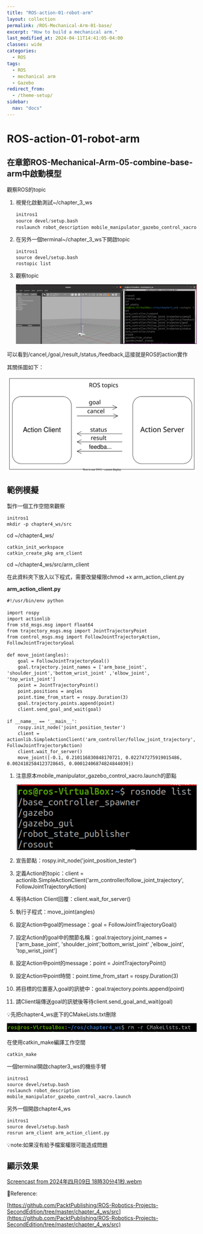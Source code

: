 ```yaml
---
title: "ROS-action-01-robot-arm"
layout: collection
permalink: /ROS-Mechanical-Arm-01-base/
excerpt: "How to build a mechanical arm."
last_modified_at: 2024-04-11T14:41:05-04:00
classes: wide
categories:
  - ROS
tags:
  - ROS
  - mechanical arm
  - Gazebo
redirect_from:
  - /theme-setup/
sidebar:
  nav: "docs"
---
```


# ROS-action-01-robot-arm

## 在章節ROS-Mechanical-Arm-05-combine-base-arm中啟動模型

觀察ROS的topic

1. 視覺化啟動測試~/chapter_3_ws
    
    ```python
    initros1
    source devel/setup.bash
    roslaunch robot_description mobile_manipulator_gazebo_control_xacro.launch
    ```
    
2. 在另外一個terminal~/chapter_3_ws下開啟topic
    
    ```tsx
    initros1
    source devel/setup.bash
    rostopic list
    ```
    
3. 觀察topic
    
    ![Untitled](/assets/images/ROS-action-01-robot-arm%20d011de546cf34117b896e469452331e4/Untitled.png)
    

可以看到/cancel,/goal,/result,/status,/feedback,這接就是ROS的action實作

其關係圖如下：

![notion-template.drawio.svg](/assets/images/ROS-action-01-robot-arm%20d011de546cf34117b896e469452331e4/notion-template.drawio.svg)

## 範例模擬

製作一個工作空間來觀察

```tsx
initros1
mkdir -p chapter4_ws/src
```

cd ~/chapter4_ws/

```tsx
catkin_init_workspace
catkin_create_pkg arm_client
```

cd ~/chapter4_ws/src/arm_client

在此資料夾下放入以下程式，需要改變權限chmod +x arm_action_client.py

**arm_action_client.py**

```tsx
#!/usr/bin/env python

import rospy
import actionlib
from std_msgs.msg import Float64
from trajectory_msgs.msg import JointTrajectoryPoint
from control_msgs.msg import FollowJointTrajectoryAction, FollowJointTrajectoryGoal

def move_joint(angles):
    goal = FollowJointTrajectoryGoal()
    goal.trajectory.joint_names = ['arm_base_joint', 'shoulder_joint','bottom_wrist_joint' ,'elbow_joint', 'top_wrist_joint']
    point = JointTrajectoryPoint()
    point.positions = angles
    point.time_from_start = rospy.Duration(3)
    goal.trajectory.points.append(point)
    client.send_goal_and_wait(goal)

if __name__ == '__main__':
    rospy.init_node('joint_position_tester')
    client = actionlib.SimpleActionClient('arm_controller/follow_joint_trajectory', FollowJointTrajectoryAction)
    client.wait_for_server()
    move_joint([-0.1, 0.210116830848170721, 0.022747275919015486, 0.0024182584123728645, 0.00012406874824844039])
```

1. 注意原本mobile_manipulator_gazebo_control_xacro.launch的節點
    
    ![Untitled](/assets/images/ROS-action-01-robot-arm%20d011de546cf34117b896e469452331e4/Untitled%201.png)
    
2. 宣告節點：rospy.init_node('joint_position_tester')
3. 定義Action的topic：client = actionlib.SimpleActionClient('arm_controller/follow_joint_trajectory', FollowJointTrajectoryAction)
4. 等待Action Client回覆：client.wait_for_server()
5. 執行子程式：move_joint(angles)
6. 設定Action中goal的message：goal = FollowJointTrajectoryGoal()
7. 設定Action的goal中的關節名稱：goal.trajectory.joint_names = ['arm_base_joint', 'shoulder_joint','bottom_wrist_joint' ,'elbow_joint', 'top_wrist_joint']
8. 設定Action中point的message：point = JointTrajectoryPoint()
9. 設定Action中point時間：point.time_from_start = rospy.Duration(3)
10. 將目標的位置塞入goal的訊號中：goal.trajectory.points.append(point)
11. 請Client端傳送goal的訊號後等待client.send_goal_and_wait(goal)

💡先把chapter4_ws底下的CMakeLists.txt刪除

![Untitled](/assets/images/ROS-action-01-robot-arm%20d011de546cf34117b896e469452331e4/Untitled%202.png)

在使用catkin_make編譯工作空間

```tsx
catkin_make
```

一個terminal開啟chapter3_ws的機些手臂

```tsx
initros1
source devel/setup.bash
roslaunch robot_description mobile_manipulator_gazebo_control_xacro.launch
```

另外一個開啟chapter4_ws

```tsx
initros1
source devel/setup.bash
rosrun arm_client arm_action_client.py
```

💡note:如果沒有給予檔案權限可能造成問題

## 顯示效果

[Screencast from 2024年四月09日 18時30分41秒.webm](/assets/images/ROS-action-01-robot-arm%20d011de546cf34117b896e469452331e4/Screencast_from_2024%25E5%25B9%25B4%25E5%259B%259B%25E6%259C%258809%25E6%2597%25A5_18%25E6%2599%258230%25E5%2588%258641%25E7%25A7%2592.webm)

📃Reference:

[https://github.com/PacktPublishing/ROS-Robotics-Projects-SecondEdition/tree/master/chapter_4_ws/src](https://github.com/PacktPublishing/ROS-Robotics-Projects-SecondEdition/tree/master/chapter_4_ws/src)
